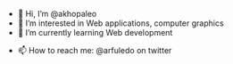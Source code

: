 - 👋 Hi, I’m @akhopaleo
- 👀 I’m interested in Web applications, computer graphics
- 🌱 I’m currently learning Web development
<!--- 💞️ I’m looking to collaborate on anything --->
- 📫 How to reach me: @arfuledo on twitter

<!---
akhopaleo/akhopaleo is a ✨ special ✨ repository because its `README.md` (this file) appears on your GitHub profile.
You can click the Preview link to take a look at your changes.
--->
